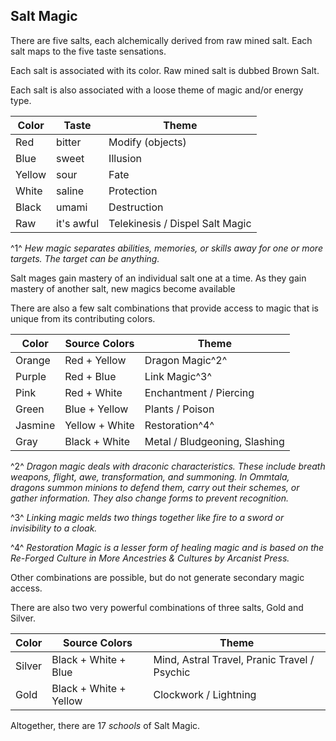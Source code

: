 ## Salt Magic

There are five salts, each alchemically derived from raw mined salt. Each salt maps to the five taste sensations.

Each salt is associated with its color. Raw mined salt is dubbed Brown Salt.

Each salt is also associated with a loose theme of magic and/or energy type.

| Color  | Taste      | Theme                           |
| ------ | ---------- | ------------------------------- |
| Red    | bitter     | Modify (objects)                |
| Blue   | sweet      | Illusion                        |
| Yellow | sour       | Fate                            |
| White  | saline     | Protection                      |
| Black  | umami      | Destruction                     |
| Raw    | it's awful | Telekinesis / Dispel Salt Magic |

^1^ *Hew magic separates abilities, memories, or skills away for one or more targets. The target can be anything.*

Salt mages gain mastery of an individual salt one at a time. As they gain mastery of another salt, new magics become available 

There are also a few salt combinations that provide access to magic that is unique from its contributing colors.

| Color   | Source Colors  | Theme                         |
| ------- | -------------- | ----------------------------- |
| Orange  | Red + Yellow   | Dragon Magic^2^               |
| Purple  | Red + Blue     | Link Magic^3^                 |
| Pink    | Red + White    | Enchantment / Piercing        |
| Green   | Blue + Yellow  | Plants / Poison               |
| Jasmine | Yellow + White | Restoration^4^                |
| Gray    | Black + White  | Metal / Bludgeoning, Slashing |

^2^ *Dragon magic deals with draconic characteristics. These include breath weapons, flight, awe, transformation, and summoning. In Ommtala, dragons summon minions to defend them, carry out their schemes, or gather information. They also change forms to prevent recognition.*

^3^ *Linking magic melds two things together like fire to a sword or invisibility to a cloak.*

^4^ *Restoration Magic is a lesser form of healing magic and is based on the Re-Forged Culture in More Ancestries & Cultures by Arcanist Press.*

Other combinations are possible, but do not generate secondary magic access.

There are also two very powerful combinations of three salts, Gold and Silver.

| Color  | Source Colors          | Theme                                        |
| ------ | ---------------------- | -------------------------------------------- |
| Silver | Black + White + Blue   | Mind, Astral Travel, Pranic Travel / Psychic |
| Gold   | Black + White + Yellow | Clockwork / Lightning                        |

Altogether, there are 17 *schools* of Salt Magic.

